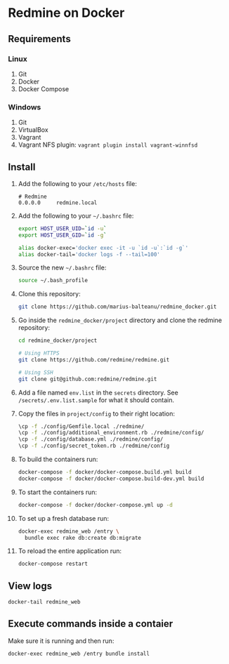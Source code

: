 # Redmine on Docker

## Requirements

### Linux
1. Git
2. Docker
3. Docker Compose

### Windows

1. Git
2. VirtualBox
3. Vagrant 
4. Vagrant NFS plugin: `vagrant plugin install vagrant-winnfsd`

## Install

1. Add the following to your `/etc/hosts` file:

    ```
    # Redmine
    0.0.0.0		redmine.local
    ```

1. Add the following to your `~/.bashrc` file:

    ```bash
    export HOST_USER_UID=`id -u`
    export HOST_USER_GID=`id -g`

    alias docker-exec='docker exec -it -u `id -u`:`id -g`'
    alias docker-tail='docker logs -f --tail=100'
    ```

2. Source the new `~/.bashrc` file:

    ```bash
    source ~/.bash_profile
    ```

1. Clone this repository:

    ``` bash
    git clone https://github.com/marius-balteanu/redmine_docker.git
    ```

2. Go inside the `redmine_docker/project` directory and clone the redmine repository:

    ```bash
    cd redmine_docker/project

    # Using HTTPS
    git clone https://github.com/redmine/redmine.git

    # Using SSH
    git clone git@github.com:redmine/redmine.git
    ```

3. Add a file named `env.list` in the `secrets` directory.
See `/secrets/.env.list.sample` for what it should contain.

4. Copy the files in `project/config` to their right location:

    ```bash
    \cp -f ./config/Gemfile.local ./redmine/
    \cp -f ./config/additional_environment.rb ./redmine/config/
    \cp -f ./config/database.yml ./redmine/config/
    \cp -f ./config/secret_token.rb ./redmine/config
    ```

4. To build the containers run:

    ```bash
    docker-compose -f docker/docker-compose.build.yml build
    docker-compose -f docker/docker-compose.build-dev.yml build
    ```

4. To start the containers run:

    ```bash
    docker-compose -f docker/docker-compose.yml up -d
    ```

5. To set up a fresh database run:

    ```bash
    docker-exec redmine_web /entry \
      bundle exec rake db:create db:migrate
    ```
    
6. To reload the entire application run:

    ```bash
    docker-compose restart
    ```
    
## View logs

```bash
docker-tail redmine_web
```

## Execute commands inside a contaier

Make sure it is running and then run:

```bash
docker-exec redmine_web /entry bundle install
```
